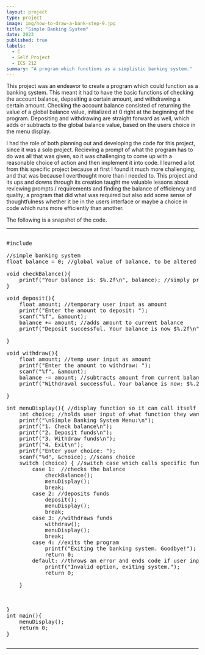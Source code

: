 ```yaml
---
layout: project
type: project
image: img/how-to-draw-a-bank-step-9.jpg
title: "Simple Banking System"
date: 2023
published: true
labels:
  - C
  - Self Project
  - ICS 212
summary: "A program which functions as a simplistic banking system."
---
```

This project was an endeavor to create a program which could function as a banking system. 
This meant it had to have the basic functions of checking the account balance, depositing a certain amount, and withdrawing a certain amount. Checking the account balance consisted of returning the value of a global balance value, initialized at 0 right at the beginning of the program. Depositing and withdrawing are straight forward as well, which adds or subtracts to the global balance value, based on the users choice in the menu display.

I had the role of both planning out and developing the code for this project, since it was a solo project. Recieving a prompt of what the program has to do was all that was given, so it was challenging to come up with a reasonable choice of action and then implement it into code. I learned a lot from this specific project because at first I found it much more challenging, and that was because I overthought more than I needed to. This project and its ups and downs through its creation taught me valuable lessons about reviewing prompts / requirements and finding the balance of efficiency and quality; a program that did what was required but also add some sense of thoughtfulness whether it be in the users interface or maybe a choice in code which runs more efficiently than another. 

The following is a snapshot of the code.

<hr>

<pre>

#include <stdio.h>

//simple banking system
float balance = 0; //global value of balance, to be altered throughout program

void checkBalance(){
    printf("Your balance is: $%.2f\n", balance); //simply prints global balance value
}

void deposit(){
    float amount; //temporary user input as amount
    printf("Enter the amount to deposit: ");
    scanf("%f", &amount); 
    balance += amount; //adds amount to current balance
    printf("Deposit successful. Your balance is now $%.2f\n", balance); //prints

}

void withdraw(){
    float amount; //temp user input as amount
    printf("Enter the amount to withdraw: ");
    scanf("%f", &amount);
    balance -= amount; //subtracts amount from current balance
    printf("Withdrawal successful. Your balance is now: $%.2f\n", balance); //prints

}

int menuDisplay(){ //display function so it can call itself to repeat the menu after each task until user selects to exit.
    int choice; //holds user input of what function they want
    printf("\nSimple Banking System Menu:\n");
    printf("1. Check balance\n");
    printf("2. Deposit funds\n");
    printf("3. Withdraw funds\n");
    printf("4. Exit\n");
    printf("Enter your choice: ");
    scanf("%d", &choice); //scans choice
    switch (choice) { //switch case which calls specific functions according to what value the user entered.
        case 1:  //checks the balance
            checkBalance();
            menuDisplay();
            break;
        case 2: //deposits funds
            deposit();
            menuDisplay();
            break;
        case 3: //withdraws funds
            withdraw();
            menuDisplay();
            break;
        case 4: //exits the program
            printf("Exiting the banking system. Goodbye!");
            return 0;
        default: //throws an error and ends code if user inputs anything other than the given options.
            printf("Invalid option, exiting system.");
            return 0;

    }

    

}
int main(){
    menuDisplay();
    return 0;
}
  
</pre>

<hr>
